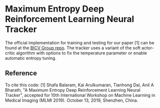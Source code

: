 # Maximum Entropy Deep Reinforcement Learning Neural Tracker
The official implementation for training and testing for our paper [1] can be found at the [BICV Group repo](https://bitbucket.org/bicv/maximum-entropy-drl-tracker/src/master/). 
The tracker uses a variant of the soft actor-critic algorithm with options to fix the temperature parameter or enable automatic entropy tuning. 

## Reference
To cite this code:
[1] Shafa Balaram, Kai Arulkumaran, Tianhong Dai, Anil A Bharath, "A Maximum Entropy Deep Reinforcement Learning Neural Tracker", accepted for 10th International Workshop on Machine Learning in Medical Imaging (MLMI 2019). October 13, 2019, Shenzhen, China.